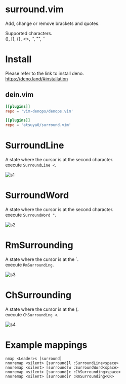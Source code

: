 # surround.vim
Add, change or remove brackets and quotes.  

Supported characters.  
(),  [],  {},  <>,  '',  "",  ``

# Install
Please refer to the link to install deno.  
https://deno.land/#installation  

## dein.vim
```toml
[[plugins]]
repo = 'vim-denops/denops.vim'

[[plugins]]
repo = 'atsuya0/surround.vim'
```

# SurroundLine
A state where the cursor is at the second character.  
execute `SurroundLine <`.  

![s1](https://user-images.githubusercontent.com/37957375/131354180-a991236f-bddc-4216-89f6-2416711aae0c.gif)

# SurroundWord
A state where the cursor is at the second character.  
execute `SurroundWord "`.  

![s2](https://user-images.githubusercontent.com/37957375/131354193-d0cf88c8-9951-42e7-9bf0-e596e95d310c.gif)

# RmSurrounding
A state where the cursor is at the \`.  
execute `RmSurrounding`.  

![s3](https://user-images.githubusercontent.com/37957375/131354203-f9630a21-2915-4f28-a77d-15a38d4ee562.gif)

# ChSurrounding
A state where the cursor is at the (.  
execute `ChSurrounding <`.  

![s4](https://user-images.githubusercontent.com/37957375/131354211-9b6cc6b5-b6ab-48cc-9551-f7534e3ce37a.gif)

# Example mappings
```vim
nmap <Leader>s [surround]
nnoremap <silent> [surround]l :SurroundLine<space>
nnoremap <silent> [surround]w :SurroundWord<space>
nnoremap <silent> [surround]c :ChSurrounding<space>
nnoremap <silent> [surround]r :RmSurrounding<CR>
```
